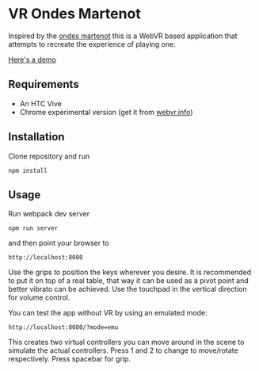 # VR Ondes Martenot

Inspired by the [ondes martenot](https://www.youtube.com/watch?v=v0aflcF0-ys) this is a WebVR based application that attempts to recreate the experience of playing one.

[Here's a demo](https://youtu.be/kfknkYkHuNs)

## Requirements
* An HTC Vive
* Chrome experimental version (get it from [webvr.info](https://webvr.info/get-chrome/))

## Installation
Clone repository and run

```
npm install
```

## Usage
Run webpack dev server

```
npm run server
```

and then point your browser to

```
http://localhost:8080
```

Use the grips to position the keys wherever you desire. It is recommended to put it on top of a real table, that way it can be used as a pivot point and better vibrato can be achieved.
Use the touchpad in the vertical direction for volume control.


You can test the app without VR by using an emulated mode:

```
http://localhost:8080/?mode=emu
```

This creates two virtual controllers you can move around in the scene to simulate the actual controllers. Press 1 and 2 to change to move/rotate respectively. Press spacebar for grip.
